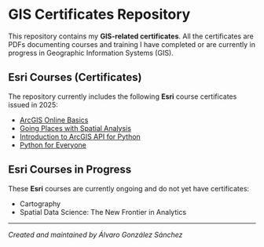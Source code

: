 # GIS Certificates Repository

This repository contains my **GIS-related certificates**. All the certificates are PDFs documenting courses and training I have completed or are currently in progress in Geographic Information Systems (GIS).

## Esri Courses (Certificates)

The repository currently includes the following **Esri** course certificates issued in 2025:

- [ArcGIS Online Basics](./ArcGIS_Online_Basics_AGS.pdf)
- [Going Places with Spatial Analysis](./Going_places_with_spatial_analysis_AGS.pdf)
- [Introduction to ArcGIS API for Python](./Introduction_to_ArcGIS_API_for_Python_AGS.pdf)
- [Python for Everyone](./Python_for_everyone_AGS.pdf)

## Esri Courses in Progress

These **Esri** courses are currently ongoing and do not yet have certificates:

- Cartography
- Spatial Data Science: The New Frontier in Analytics

---

*Created and maintained by Álvaro González Sánchez* 
